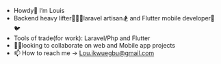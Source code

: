 - Howdy🤠 I’m Louis
- Backend heavy lifter🏋🏽‍♂️laravel artisan🏂 and Flutter mobile developer📱🐦 
- Tools of trade(for work): Laravel/Php and Flutter
- 🤝🏾looking to collaborate on web and Mobile app projects 
- 📫 How to reach me -> Lou.ikwuegbu@gmail.com

<!---
LusBlack/LusBlack is a ✨ special ✨ repository because its `README.md` (this file) appears on your GitHub profile.
You can click the Preview link to take a look at your changes.
--->
